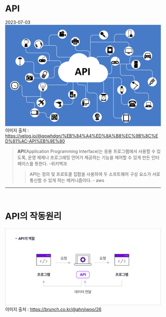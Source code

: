 # API

2023-07-03
![API-Platforms](./img/API-Platforms.png)
이미지 출처 : https://velog.io/@qowhdgn/%EB%84%A4%ED%8A%B8%EC%9B%8C%ED%81%AC-API%EB%9E%80

> **API**(Application Programming Interface)는 응용 프로그램에서 사용할 수 있도록, 운영 체제나 프로그래밍 언어가 제공하는 기능을 제어할 수 있게 만든 인터페이스를 뜻한다. -위키백과
>
> > API는 정의 및 프로토콜 집합을 사용하여 두 소프트웨어 구성 요소가 서로 통신할 수 있게 하는 메커니즘이다. - aws

---

<br>

# API의 작동원리

![API-WORKS](./img/API-WORKS.jpg)
<br>
이미지 출처 : https://brunch.co.kr/@ahnjiwoo/26
